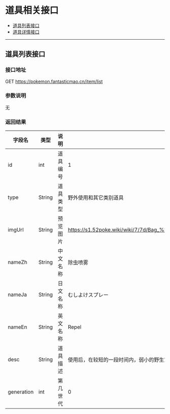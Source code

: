 # 道具相关接口

- [道具列表接口](#道具列表接口)
- [道具详情接口](#道具详情接口)

---

## 道具列表接口

### 接口地址

GET https://pokemon.fantasticmao.cn/item/list

### 参数说明

无

### 返回结果

字段名 | 类型 | 说明 | 示例
--- | --- | --- | ---
id | int | 道具编号 | 1
type | String | 道具类型 | 野外使用和其它类别道具
imgUrl | String | 预览图片 | https://s1.52poke.wiki/wiki/7/7d/Bag_%E9%99%A4%E8%99%AB%E5%96%B7%E9%9B%BE_Sprite.png
nameZh | String | 中文名称 | 除虫喷雾
nameJa | String | 日文名称 | むしよけスプレー
nameEn | String | 英文名称 | Repel
desc | String | 道具描述 | 使用后，在较短的一段时间内，弱小的野生宝可梦将完全不会出现。
generation | int | 第几世代 | 0